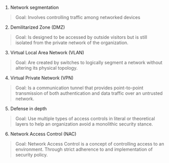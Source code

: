1. Network segmentation
>Goal: Involves controlling traffic among networked devices

2. Demilitarized Zone (DMZ)
>Goal: Is designed to be accessed by outside visitors but is still isolated from the private network of the organization.

3. Virtual Local Area Network (VLAN)
>Goal: Are created by switches to logically segment a network without altering its physical topology.

4. Virtual Private Network (VPN) 
>Goal: Is a communication tunnel that provides point-to-point transmission of both authentication and data traffic over an untrusted network.

5. Defense in depth
>Goal: Use multiple types of access controls in literal or theoretical layers to help an organization avoid a monolithic security stance.

6. Network Access Control (NAC)
>Goal: Network Access Control is a concept of controlling access to an environment. Through strict adherence to and implementation of security policy.
